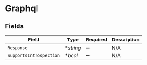 # Graphql


## Fields

| Field                   | Type                    | Required                | Description             |
| ----------------------- | ----------------------- | ----------------------- | ----------------------- |
| `Response`              | **string*               | :heavy_minus_sign:      | N/A                     |
| `SupportsIntrospection` | **bool*                 | :heavy_minus_sign:      | N/A                     |